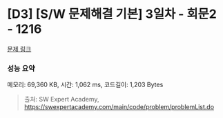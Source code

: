 # [D3] [S/W 문제해결 기본] 3일차 - 회문2 - 1216 

[문제 링크](https://swexpertacademy.com/main/code/problem/problemDetail.do?contestProbId=AV14Rq5aABUCFAYi) 

### 성능 요약

메모리: 69,360 KB, 시간: 1,062 ms, 코드길이: 1,203 Bytes



> 출처: SW Expert Academy, https://swexpertacademy.com/main/code/problem/problemList.do